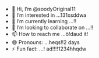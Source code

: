 - 👋 Hi, I’m @soodyOriginal11
- 👀 I’m interested in ...131xsddwa
- 🌱 I’m currently learning ...!!
- 💞️ I’m looking to collaborate on ...!!
- 📫 How to reach me ...ö!daud it!
- 😄 Pronouns: ...heqs!!2 days  
- ⚡ Fun fact: ...!
ad!!!!1234hhqdw
<!---ad1
soodyOriginal/soodyOriginal is a ✨ special ✨ repository because its `README.md` (thwsqs file) appears on your GitHub profile.
You can click the Preview link to take a look at your changes.
--->
